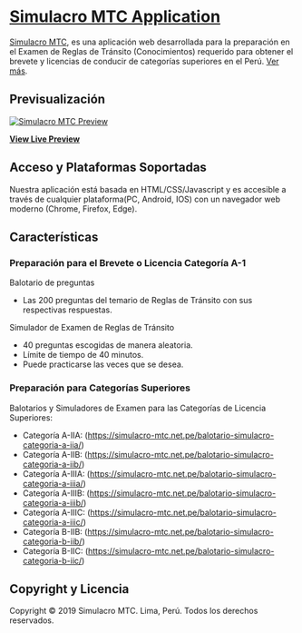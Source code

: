 # [Simulacro MTC Application](https://simulacro-mtc.net.pe/)

[Simulacro MTC](https://simulacro-mtc.net.pe/), es una aplicación web desarrollada para la preparación en el Examen de Reglas de Tránsito (Conocimientos) requerido para obtener el brevete y licencias de conducir de categorías superiores en el Perú. [Ver más](https://simulacro-mtc.github.io/).

## Previsualización

[![Simulacro MTC Preview](https://simulacro-mtc.net.pe/files/simulacro_mtc_preview.jpg)](https://simulacro-mtc.github.io/)

**[View Live Preview](https://simulacro-mtc.github.io/)**

## Acceso y Plataformas Soportadas

Nuestra aplicación está basada en HTML/CSS/Javascript y es accesible a través de cualquier plataforma(PC, Android, IOS) con un navegador web moderno (Chrome, Firefox, Edge).

## Características

### Preparación para el Brevete o Licencia Categoría A-1

Balotario de preguntas
* Las 200 preguntas del temario de Reglas de Tránsito con sus respectivas respuestas.

Simulador de Examen de Reglas de Tránsito
* 40 preguntas escogidas de manera aleatoria.
* Límite de tiempo de 40 minutos.
* Puede practicarse las veces que se desea.

### Preparación para Categorías Superiores

Balotarios y Simuladores de Examen para las Categorías de Licencia Superiores:

* Categoría A-IIA: (https://simulacro-mtc.net.pe/balotario-simulacro-categoria-a-iia/)
* Categoría A-IIB: (https://simulacro-mtc.net.pe/balotario-simulacro-categoria-a-iib/)
* Categoría A-IIIA: (https://simulacro-mtc.net.pe/balotario-simulacro-categoria-a-iiia/)
* Categoría A-IIIB: (https://simulacro-mtc.net.pe/balotario-simulacro-categoria-a-iiib/)
* Categoría A-IIIC: (https://simulacro-mtc.net.pe/balotario-simulacro-categoria-a-iiic/)
* Categoría B-IIB: (https://simulacro-mtc.net.pe/balotario-simulacro-categoria-b-iib/)
* Categoría B-IIC: (https://simulacro-mtc.net.pe/balotario-simulacro-categoria-b-iic/)

## Copyright y Licencia

Copyright &copy; 2019 Simulacro MTC. Lima, Perú. Todos los derechos reservados.
